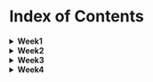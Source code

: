 # Index of Contents

<details>
  <summary>
    <b>Week1</b>
  </summary>
  <ul>
    <li>
      <a href="../Week1/Basics.playground/Contents.swift">Basics</a>
    </li>
    <ul>
      <li>Constants and Variables</li>
      <li>Type Annotations</li>
      <li>Naming Constants and Variables</li>
      <li>Printing Constants and Variables</li>
      <li>Comments</li>
      <li>Semicolons</li>
      <li>Floating-Point Numbers</li>
      <li>Type Safety and Type Inference</li>
      <li>Numeric Literals</li>
      <li>Type Aliases</li>
      <li>Booleans</li>
      <li>Tuples</li>
      <li>Optionals</li>
    </ul>
    <li>
      <a href="../Week1/BasicOperators.playground/Contents.swift">Basic Operators</a>
    </li>
    <ul>
      <li>Assignment Operator</li>
      <li>Arithmetic Operators</li>
      <li>Remainder Operator</li>
      <li>Unary Minus Operator</li>
      <li>Unary Plus Operator</li>
      <li>Compound Assignment Operators</li>
      <li>Comparison Operators</li>
      <li>Ternary Conditional Operator</li>
      <li>Nil-Coalescing Operator</li>
      <li>Range Operators</li>
      <ul>
        <li>Closed Range Operator</li>
        <li>Half-Open Range Operator</li>
        <li>One-Sided Ranges</li>
      </ul>
      <li>Logical Operators</li>
      <ul>
        <li>Logical NOT (!a) Operator</li>
        <li>Logical AND (a && b) Operator</li>
        <li>Logical OR (a || b) Operator</li>
      </ul>
    </ul>
    <li>
      <a href="../Week1/StringsAndCharacters.playground/Contents.swift">Strings and Characters</a>
    </li>
    <ul>
      <li>String Literals</li>
      <li>Multiline String Literals</li>
      <li>Special Characters in String Literals</li>
      <li>Initializing an Empty String</li>
      <li>String Mutability</li>
      <li>Strings Are Value Types</li>
      <li>Working with Characters</li>
      <li>Concatenating Strings and Characters</li>
      <li>String Interpolation</li>
      <li>Accessing and Modifying a String</li>
      <li>Inserting and Removing</li>
      <li>Substrings</li>
      <li>Comparing Strings</li>
      <li>Prefix and Suffix Equality</li>
    </ul>
    <li>
      <a href="../Week1/CollectionTypes.playground/Contents.swift">Collection Types</a>
    </li>
    <ul>
      <li>Documents</li>
      <ul>
        <li>
          <a href="../Documents/Week1/CollectionTypes/collection_types-intro.png">Documents/Collection Types</a>
        </li>
        <li>
          <a href="../Documents/Week1/CollectionTypes/collection_types-set-venn_diagram.png">Documents/Set Venn Diagram</a>
        </li>
        <li>
          <a href="../Documents/Week1/CollectionTypes/collection_types-set-euler_diagram.png">Documents/Set Euler Diagram</a>
        </li>
      </ul>
      <li>Array</li>
      <ul>
        <li>Creating an Empty Array</li>
        <li>Creating an Array with a Default Value</li>
        <li>Creating an Array by Adding Two Arrays Together</li>
        <li>Creating an Array with an Array Literal</li>
        <li>Accessing and Modifying an Array</li>
        <li>Iterating Over an Array</li>
        <li>Nested Array</li>
      </ul>
      <li>Set</li>
      <ul>
        <li>Creating and Initializing an Empty Set</li>
        <li>Creating a Set with an Array Literal</li>
        <li>Accessing and Modifying a Set</li>
        <li>Iterating Over a Set</li>
        <li>Performing Set Operations</li>
        <li>Fundamental Set Operations</li>
        <li>Set Membership and Equality</li>
      </ul>
      <li>Dictionary</li>
      <ul>
        <li>Creating an Empty Dictionary</li>
        <li>Creating a Dictionary with a Dictionary Literal</li>
        <li>Accessing and Modifying a Dictionary</li>
        <li>Iterating Over a Dictionary</li>
      </ul>
    </ul>
    <li>
      <a href="../Week1/ControlFlow.playground/Contents.swift">Control Flow</a>
    </li>
    <ul>
      <li>For-In Loops</li>
      <ul>
        <li>For-In Loops with Numeric Ranges</li>
        <li>Stride(from:to:by:)</li>
        <li>Stride(from:through:by:)</li>
      </ul>
      <li>While Loops</li>
      <li>Conditional Statements</li>
      <ul>
        <li>If</li>
        <li>Switch</li>
        <ul>
          <li>Compound Cases in Switch</li>
          <li>Interval Matching in Switch</li>
          <li>Tuples in Switch</li>
          <li>Value Bindings in Switch</li>
          <li>Where in Switch</li>
        </ul>
      </ul>
      <li>Control Transfer Statements</li>
      <ul>
        <li>Continue</li>
        <li>Break</li>
        <li>Labeled Statements</li>
        <li>Early Exit (Guard Let)</li>
      </ul>
      <li>Checking API Availability</li>
    </ul>
    <li>
      <a href="../Week1/Functions.playground/Contents.swift">Functions</a>
    </li>
    <ul>
      <li>Defining and Calling Functions</li>
      <li>Function Parameters and Return Values</li>
      <li>Functions Without Parameters</li>
      <li>Functions without Return Values</li>
      <li>Functions With Multiple Parameters</li>
      <li>Functions with Multiple Return Values</li>
      <li>Optional Tuple Return Types</li>
      <li>Functions With an Implicit Return</li>
      <li>Function Argument Labels and Parameter Names</li>
      <li>Specifying Argument Labels</li>
      <li>Omitting Argument Labels</li>
      <li>Default Parameter Values</li>
      <li>Variadic Parameters</li>
      <li>In-Out Parameters</li>
      <li>Function Types</li>
      <li>Using Function Types</li>
      <li>Function Types as Parameter Types</li>
      <li>Function Types as Return Types</li>
      <li>Nested Functions</li>
    </ul>
    <li>
      <a href="../Week1/Enumerations.playground/Contents.swift">Enumerations</a>
    </li>
    <ul>
      <li>Matching Enumeration Values with a Switch Statement</li>
      <li>Iterating over Enumeration Cases</li>
      <li>Associated Values</li>
      <li>Raw Values</li>
      <li>Implicitly Assigned Raw Values</li>
      <li>Initializing from a Raw Value</li>
      <li>Using Computed Property in Enumerations</li>
    </ul>
    <li>
      <a href="../Week1/StructuresAndClasses.playground/Contents.swift">Structures and Classes</a>
    </li>
    <ul>
      <li>Documents</li>
      <ul>
        <li>
          <a href="../Documents/Week1/StructuresAndClasses/shared_state-struct.png">Documents/Shared State Struct</a>
        </li>
        <li>
          <a href="../Documents/Week1/StructuresAndClasses/shared_state-class.png">Documents/Shared State Class</a>
        </li>
      </ul>
      <li>Comparing Structures and Classes</li>
      <li>Definition Syntax</li>
      <li>Structure and Class Instances</li>
      <li>Accessing Properties</li>
      <li>Memberwise Initializers for Structure Types</li>
      <li>Structures and Enumerations Are Value Types</li>
      <li>Classes Are Reference Types</li>
      <li>Identity Operators</li>
    </ul>
  </ul>
</details>
<details>
  <summary>
    <b>Week2</b>
  </summary>
  <ul>
    <li>
      <a href="../Week2/Properties.playground/Contents.swift">Properties</a>
    </li>
    <ul>
      <li>Stored Properties</li>
      <ul>
        <li>Stored Properties of Constant Structure Instances</li>
        <li>Lazy Stored Properties</li>
      </ul>
      <li>Computed Properties</li>
      <ul>
        <li>Read-Only Computed Properties</li>
      </ul>
      <li>Property Observers</li>
      <li>Property Wrappers</li>
      <li>Setting Initial Values for Wrapped Properties</li>
      <li>Projecting a Value From a Property Wrapper</li>
      <li>Global and Local Variables</li>
      <li>Type Properties</li>
      <ul>
        <li>Type Property Syntax</li>
      </ul>
    </ul>
    <li>
      <a href="../Week2/Methods.playground/Contents.swift">Methods</a>
    </li>
    <ul>
      <li>Instance Methods</li>
      <li>The self Property</li>
      <li>Modifying Value Types from Within Instance Methods</li>
      <li>Assigning to self Within a Mutating Method</li>
      <li>Type Methods</li>
    </ul>
    <li>
      <a href="../Week2/Subscripts.playground/Contents.swift">Subscripts</a>
    </li>
    <ul>
      <li>Read-Only Subscript</li>
      <li>Read-Write Subscript</li>
      <li>Type Subscripts</li>
    </ul>
    <li>
      <a href="../Week2/Inheritance.playground/Contents.swift">Inheritance</a>
    </li>
    <ul>
      <li>Defining a Base Class</li>
      <li>Subclassing</li>
      <li>Overriding</li>
      <ul>
        <li>Accessing Superclass Methods, Properties, and Subscripts</li>
        <li>Overriding Methods</li>
        <li>Overriding Properties</li>
        <li>Overriding Property Getters and Setters</li>
        <li>Overriding Property Observers</li>
      </ul>
      <li>Preventing Overrides</li>
    </ul>
    <li>
      <a href="../Week2/Initialization.playground/Contents.swift">Initialization</a>
    </li>
    <ul>
      <li>Setting Initial Values for Stored Properties</li>
      <ul>
        <li>Initializers</li>
        <li>Default Property Values</li>
      </ul>
      <li>Customizing Initialization</li>
      <ul>
        <li>Initialization Parameters</li>
        <li>Parameter Names and Argument Labels</li>
        <li>Initializer Parameters Without Argument Labels</li>
        <li>Optional Property Types</li>
        <li>Assigning Constant Properties During Initialization</li>
      </ul>
      <li>Default Initializers</li>
      <ul>
        <li>Memberwise Initializers for Structure Types</li>
      </ul>
      <li>Initializer Delegation for Value Types</li>
      <li>Class Inheritance and Initialization</li>
      <ul>
        <li>Designated Initializers and Convenience Initializers</li>
        <li>Syntax for Designated and Convenience Initializers</li>
        <li>Initializer Delegation for Class Types</li>
        <li>Two-Phase Initialization</li>
        <li>Initializer Inheritance and Overriding</li>
        <li>Automatic Initializer Inheritance</li>
        <li>Designated and Convenience Initializers in Action</li>
      </ul>
      <li>Failable Initializers</li>
      <ul>
        <li>Failable Initializers for Enumerations</li>
        <li>Failable Initializers for Enumerations with Raw Values</li>
        <li>Propagation of Initialization Failure</li>
        <li>Overriding a Failable Initializer</li>
        <li>The init! Failable Initializer</li>
      </ul>
      <li>Required Initializers</li>
    </ul>
  </ul>
</details>
<details>
  <summary>
    <b>Week3</b>
  </summary>
  <ul>
    <li>Documents</li>
    <ul>
      <li>
        <a href="../Documents/Week3/ios-lifecycle.png">Documents/iOS LifeCycle</a>
      </li>
    </ul>
    <li>
      <a href="../Week3/ListComponents/ListComponents">ListComponents</a>
    </li>
    <ul>
      <li>
        <a href="../Week3/ListComponents/ListComponents/TableView/BasicTableViewController.swift">BasicTableViewController.swift</a>
      </li>
      <ul>
        <li>Documents</li>
        <ul>
          <li>
            <a href="../Documents/Week3/ListComponents/CreatingCustomTableViewCell">Documents/Creating Custom TableViewCell</a>
          </li>
        </ul>
      </ul>
      <ul>
        <li>UISearchController</li>
      </ul>
      <li>
        <a href="../Week3/ListComponents/ListComponents/TableView/CustomCellTableViewController.swift">CustomCellTableViewController.swift</a>
      </li>
      <ul>
        <li>Documents</li>
        <ul>
          <li>
            <a href="../Documents/Week3/ListComponents/CreatingTableViewCellXIB">Documents/Creating TableViewCell XIB</a>
          </li>
        </ul>
        <li>tableView.register(UINib(nibName:, bundle:))</li>
        <li>
          <a href="../Week3/ListComponents/ListComponents/View/ItemTableViewCell.swift">ItemTableViewCell.swift</a>
        </li>
      </ul>
      <li>
        <a href="../Week3/ListComponents/ListComponents/CollectionView/CustomCollectionViewController.swift">CustomCollectionViewController.swift</a>
      </li>
      <ul>
        <li>
          <a href="../Week3/ListComponents/ListComponents/View/MyCollectionViewCell.swift">MyCollectionViewCell.swift</a>
        </li>
      </ul>
    </ul>
    <li>
      <a href="../Week3/Navigation/Navigation">Navigation</a>
    </li>
    <ul>
      <li>
        <a href="../Week3/Navigation/Navigation/ViewController.swift">ViewController.swift</a>
      </li>
      <ul>
        <li>storyboard?.instantiateViewController</li>
        <li>navigationController?.pushViewController</li>
        <li>present</li>
      </ul>
    </ul>
    <li>
      <a href="../Week3/ServiceCall/ServiceCall">ServiceCall</a>
    </li>
    <ul>
      <li>
        <a href="../Week3/ServiceCall/ServiceCall/Service/Client.swift">Client.swift</a>
      </li>
      <ul>
        <li>@discardableResult</li>
        <li>ResponseType.Type</li>
        <li>ResponseType.self</li>
      </ul>
    </ul>
  </ul>
</details>
<details>
  <summary>
    <b>Week4</b>
  </summary>
  <ul>
    <li>
      <a href="../Week4/CryptoCo/CryptoCo">CryptoCo</a>
    </li>
    <ul>
      <li>
        <a href="../Week4/CryptoCo/CryptoCo/App">App</a>
      </li>
      <li>
        <a href="../Week4/CryptoCo/CryptoCo/Service">Service</a>
      </li>
      <ul>
        <li>
          <a href="../Week4/CryptoCo/CryptoCo/Service/Client.swift">Client.swift</a>
        </li>
        <ul>
          <li>Endpoints Enum</li>
          <li>Type Based GET Request Task Function</li>
        </ul>
      </ul>
      <li>
        <a href="../Week4/CryptoCo/CryptoCo/Controllers">Controllers</a>
      </li>
      <ul>
        <li>
          <a href="../Week4/CryptoCo/CryptoCo/Controllers/BaseViewController.swift">BaseViewController.swift</a>
        </li>
        <ul>
          <li>MaterialActivityIndicator</li>
          <li>SwiftAlertView</li>
        </ul>
        <li>
          <a href="../Week4/CryptoCo/CryptoCo/Controllers/CurrencyListViewController.swift">CurrencyListViewController.swift</a>
        </li>
        <ul>
          <li>Capture List</li>
          <li>tableView.register(UINib(nibName:, bundle:), forCellReuseIdentifier:)</li>
          <li>tableView.dequeueReusableCell(withIdentifier:, for:)</li>
        </ul>
        <li>
          <a href="../Week4/CryptoCo/CryptoCo/Controllers/MarketDetailViewController.swift">MarketDetailViewController.swift</a>
        </li>
        <ul>
          <li>tableView.register(UINib(nibName:, bundle:), forCellReuseIdentifier:)</li>
          <li>tableView.dequeueReusableCell(withIdentifier:, for:)</li>
          <li>tableView.estimatedRowHeight</li>
          <li>navigationController?.popViewController</li>
          <li>tableView(_ tableView:, heightForRowAt indexPath:)</li>
        </ul>
        <li>
          <a href="../Week4/CryptoCo/CryptoCo/Controllers/MarketListViewController.swift">MarketListViewController.swift</a>
        </li>
        <ul>
          <li>storyboard?.instantiateViewController(withIdentifier:)</li>
          <li>navigationController?.pushViewController(viewController:, animated:)</li>
          <li>tableView.register(UINib(nibName:, bundle:), forCellReuseIdentifier:)</li>
          <li>tableView.dequeueReusableCell(withIdentifier:, for:)</li>
        </ul>
      </ul>
      <li>
        <a href="../Week4/CryptoCo/CryptoCo/Models">Models</a>
      </li>
      <ul>
        <li>
          <a href="../Week4/CryptoCo/CryptoCo/Models/GetHistoryResponseModel.swift">GetHistoryResponseModel.swift</a>
        </li>
        <ul>
          <li>CodingKeys Enum</li>
          <li>Decoder.container</li>
          <li>values.decodeIfPresent</li>
        </ul>
      </ul>
      <li>
        <a href="../Week4/CryptoCo/CryptoCo/Views">Views</a>
      </li>
      <ul>
        <li>
          <a href="../Week4/CryptoCo/CryptoCo/Views/HistoryTableViewCell.swift">HistoryTableViewCell.swift</a>
        </li>
        <ul>
          <li>XIB TableViewCell with AutomaticDimension</li>
        </ul>
      </ul>
    </ul>
  </ul>
</details>